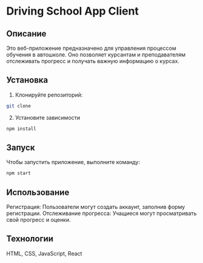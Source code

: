 # Driving School App Client

## Описание
Это веб-приложение предназначено для управления процессом обучения в автошколе. Оно позволяет курсантам и преподавателям отслеживать прогресс и получать важную информацию о курсах.

## Установка
1. Клонируйте репозиторий:
```bash
git clone
```

2. Установите зависимости
```bash
npm install
```

## Запуск
Чтобы запустить приложение, выполните команду:
```bash
npm start
```

## Использование
Регистрация: Пользователи могут создать аккаунт, заполнив форму регистрации.
Отслеживание прогресса: Учащиеся могут просматривать свой прогресс и оценки.

## Технологии
HTML, CSS, JavaScript, React
